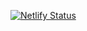 [![Netlify Status](https://api.netlify.com/api/v1/badges/006c66e0-0941-4309-b197-66018a46b135/deploy-status)](https://app.netlify.com/sites/prathiba-software-developer-portfolio/deploys)
